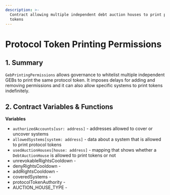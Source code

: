 ```yaml
---
description: >-
  Contract allowing multiple independent debt auction houses to print protocol
  tokens
---
```


# Protocol Token Printing Permissions

## 1. Summary <a id="1-introduction-summary"></a>

`GebPrintingPermissions` allows governance to whitelist multiple independent GEBs to print the same protocol token. It imposes delays for adding and removing permissions and it can also allow specific systems to print tokens indefinitely. 

## 2. Contract Variables & Functions <a id="2-contract-details"></a>

**Variables**

* `authorizedAccounts[usr: address]` - addresses allowed to cover or uncover systems
* `allowedSystems[system: address]` - data about a system that is allowed to print protocol tokens
* `usedAuctionHouses[house: address]` - mapping that shows whether a `DebtAuctionHouse` is allowed to print tokens or not
* unrevokableRightsCooldown -
* denyRightsCooldown -
* addRightsCooldown -
* coveredSystems -
* protocolTokenAuthority -
* AUCTION\_HOUSE\_TYPE -

